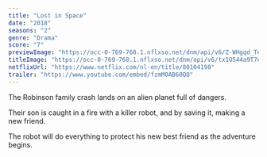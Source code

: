 ```yaml
---
title: "Lost in Space"
date: "2018"
seasons: "2"
genre: "Drama"
score: "7"
previewImage: "https://occ-0-769-768.1.nflxso.net/dnm/api/v6/Z-WHgqd_TeJxSuha8aZ5WpyLcX8/AAAABb522KoFZO4OBNsByeEqmytN-JMOo31j1Y60ITpdXhrJDXbiY-aLFkv1qf2f5C508hSE_7FXby_RMJJWABRRf9uZPLnA.jpg"
titleImage: "https://occ-0-769-768.1.nflxso.net/dnm/api/v6/tx1O544a9T7n8Z_G12qaboulQQE/AAAABVG8MzJH52_YGllR0NjS3_BeecIglXnoPK2uUBDJBiFsxMz8J1x2HSF36v6FAZ8fmLMzq199Z-IlMPS_magWviSUqpEBZ09v6rYVnjQYWyd_gCqLiqWvlkPo-Ee6fduRviipTQE3Oe0X72LMwLUvE8dgH3mWvVVzNx_3gBC4piDt5g.png"
netflixUrl: "https://www.netflix.com/nl-en/title/80104198"
trailer: "https://www.youtube.com/embed/fzmM0AB60QQ"
---
```


The Robinson family crash lands on an alien planet full of dangers. 

Their son is caught in a fire with a killer robot, and by saving it, making a new friend.

The robot will do everything to protect his new best friend as the adventure begins.

